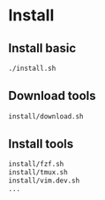 # Install
## Install basic
```bash
./install.sh
```
## Download tools
```bash
install/download.sh
```
## Install tools
```bash
install/fzf.sh
install/tmux.sh
install/vim.dev.sh
...
```

